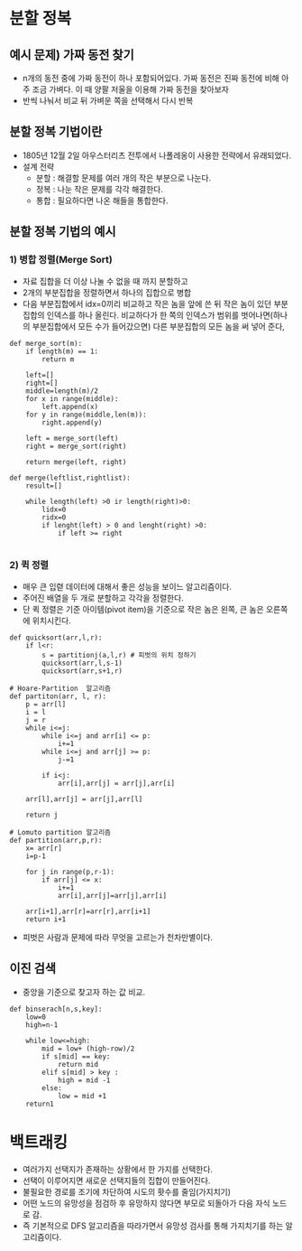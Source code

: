 # 분할 정복
## 예시 문제) 가짜 동전 찾기
- n개의 동전 중에 가짜 동전이 하나 포함되어있다. 가짜 동전은 진짜 동전에 비해 아주 조금 가벼다. 이 때 양팔 저울을 이용해 가짜 동전을 찾아보자
- 반씩 나눠서 비교 뒤 가벼운 쪽을 선택해서 다시 반복

## 분할 정복 기법이란
- 1805년 12월 2일 아우스터리츠 전투에서 나폴레옹이 사용한 전략에서 유래되었다.
- 설계 전략
  - 분할 : 해결할 문제를 여러 개의 작은 부분으로 나눈다.
  - 정복 : 나눈 작은 문제를 각각 해결한다.
  - 통합 : 필요하다면 나온 해들을 통합한다.

## 분할 정복 기법의 예시
### 1) 병합 정렬(Merge Sort)
- 자료 집합을 더 이상 나눌 수 없을 때 까지 분할하고
- 2개의 부분집합을 정렬하면서 하나의 집합으로 병합
- 다음 부분집합에서 idx=0끼리 비교하고 작은 놈을 앞에 쓴 뒤 작은 놈이 있던 부분집합의 인덱스를 하나 올린다. 비교하다가 한 쪽의 인덱스가 범위를 벗어나면(하나의 부분집합에서 모든 수가 들어갔으면) 다른 부분집합의 모든 놈을 써 넣어 준다,
```
def merge_sort(m):
    if length(m) == 1:
        return m
    
    left=[]
    right=[]
    middle=length(m)/2
    for x in range(middle):
        left.append(x)
    for y in range(middle,len(m)):
        right.append(y)
    
    left = merge_sort(left)
    right = merge_sort(right)

    return merge(left, right)

def merge(leftlist,rightlist):
    result=[]

    while length(left) >0 ir length(right)>0:
        lidx=0
        ridx=0
        if lenght(left) > 0 and lenght(right) >0:
            if left >= right


```

### 2) 퀵 정렬
- 매우 큰 입렫 데이터에 대해서 좋은 성능을 보이느 알고리즘이다.
- 주어진 배열을 두 개로 분할하고 각각을 정렬한다.
- 단 퀵 정렬은 기준 아이템(pivot item)을 기준으로 작은 놈은 왼쪽, 큰 놈은 오른쪽에 위치시킨다.
```
def quicksort(arr,l,r):
    if l<r:
        s = partitionj(a,l,r) # 피벗의 위치 정하기
        quicksort(arr,l,s-1)
        quicksort(arr,s+1,r)

# Hoare-Partition  알고리즘
def partiton(arr, l, r):
    p = arr[l]
    i = l
    j = r
    while i<=j:
        while i<=j and arr[i] <= p:
            i+=1
        while i<=j and arr[j] >= p:
            j-=1

        if i<j:
            arr[i],arr[j] = arr[j],arr[i]
        
    arr[l],arr[j] = arr[j],arr[l]

    return j  

# Lomuto partition 알고리즘
def partition(arr,p,r):
    x= arr[r]
    i=p-1

    for j in range(p,r-1):
        if arr[j] <= x:
            i+=1
            arr[i],arr[j]=arr[j],arr[i]
    
    arr[i+1],arr[r]=arr[r],arr[i+1]
    return i+1
``` 
- 피벗은 사람과 문제에 따라 무엇을 고르는가 천차만별이다.


## 이진 검색
- 중앙을 기준으로 찾고자 하는 값 비교.
```
def binserach[n,s,key]:
    low=0
    high=n-1

    while low<=high:
        mid = low+ (high-row)/2
        if s[mid] == key:
            return mid
        elif s[mid] > key :
            high = mid -1
        else:
            low = mid +1
    return1

```


# 백트래킹
- 여러가지 선택지가 존재하는 상황에서 한 가지를 선택한다.
- 선택이 이루어지면 새로운 선택지들의 집합이 만들어진다.
- 불필요한 경로를 조기에 차단하여 시도의 홧수를 줄임(가지치기)
- 어떤 노드의 유망성을 점검하 후 유망하지 않다면 부모로 되돌아가 다음 자식 노드로 감.
- 즉 기본적으로 DFS 알고리즘을 따라가면서 유망성 검사를 통해 가지치기를 하는 알고리즘이다.
